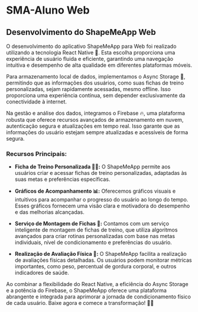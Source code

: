 # SMA-Aluno Web
<!-- Copie e cole este código no seu arquivo README.md -->

## Desenvolvimento do ShapeMeApp Web

O desenvolvimento do aplicativo ShapeMeApp para Web foi realizado utilizando a tecnologia React Native 🚀. Esta escolha proporciona uma experiência de usuário fluida e eficiente, garantindo uma navegação intuitiva e desempenho de alta qualidade em diferentes plataformas móveis.

Para armazenamento local de dados, implementamos o Async Storage 🔄, permitindo que as informações dos usuários, como suas fichas de treino personalizadas, sejam rapidamente acessadas, mesmo offline. Isso proporciona uma experiência contínua, sem depender exclusivamente da conectividade à internet.

Na gestão e análise dos dados, integramos o Firebase 🔥, uma plataforma robusta que oferece recursos avançados de armazenamento em nuvem, autenticação segura e atualizações em tempo real. Isso garante que as informações do usuário estejam sempre atualizadas e acessíveis de forma segura.

### Recursos Principais:

- **Ficha de Treino Personalizada 🏋️‍♂️:** O ShapeMeApp permite aos usuários criar e acessar fichas de treino personalizadas, adaptadas às suas metas e preferências específicas.

- **Gráficos de Acompanhamento 📊:** Oferecemos gráficos visuais e intuitivos para acompanhar o progresso do usuário ao longo do tempo. Esses gráficos fornecem uma visão clara e motivadora do desempenho e das melhorias alcançadas.

- **Serviço de Montagem de Fichas 🤖:** Contamos com um serviço inteligente de montagem de fichas de treino, que utiliza algoritmos avançados para criar rotinas personalizadas com base nas metas individuais, nível de condicionamento e preferências do usuário.

- **Realização de Avaliação Física 📏:** O ShapeMeApp facilita a realização de avaliações físicas detalhadas. Os usuários podem monitorar métricas importantes, como peso, percentual de gordura corporal, e outros indicadores de saúde.

Ao combinar a flexibilidade do React Native, a eficiência do Async Storage e a potência do Firebase, o ShapeMeApp oferece uma plataforma abrangente e integrada para aprimorar a jornada de condicionamento físico de cada usuário. Baixe agora e comece a transformação! 💪✨
